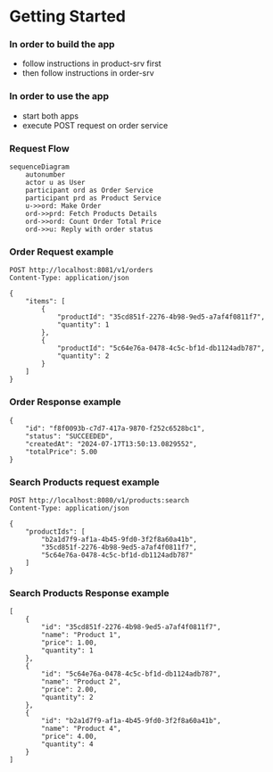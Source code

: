 # Getting Started

### In order to build the app

* follow instructions in product-srv first
* then follow instructions in order-srv

### In order to use the app
* start both apps
* execute POST request on order service

### Request Flow
```mermaid
sequenceDiagram
    autonumber
    actor u as User
    participant ord as Order Service
    participant prd as Product Service
    u->>ord: Make Order
    ord->>prd: Fetch Products Details
    ord->>ord: Count Order Total Price
    ord->>u: Reply with order status
```

### Order Request example
```
POST http://localhost:8081/v1/orders
Content-Type: application/json

{
    "items": [
        {
            "productId": "35cd851f-2276-4b98-9ed5-a7af4f0811f7",
            "quantity": 1
        },
        {
            "productId": "5c64e76a-0478-4c5c-bf1d-db1124adb787",
            "quantity": 2
        }
    ]
}
```

### Order Response example
```
{
    "id": "f8f0093b-c7d7-417a-9870-f252c6528bc1",
    "status": "SUCCEEDED",
    "createdAt": "2024-07-17T13:50:13.0829552",
    "totalPrice": 5.00
}
```

### Search Products request example
```
POST http://localhost:8080/v1/products:search
Content-Type: application/json

{
    "productIds": [
        "b2a1d7f9-af1a-4b45-9fd0-3f2f8a60a41b",
        "35cd851f-2276-4b98-9ed5-a7af4f0811f7",
        "5c64e76a-0478-4c5c-bf1d-db1124adb787"
    ]
}
```

### Search Products Response example
```
[
    {
        "id": "35cd851f-2276-4b98-9ed5-a7af4f0811f7",
        "name": "Product 1",
        "price": 1.00,
        "quantity": 1
    },
    {
        "id": "5c64e76a-0478-4c5c-bf1d-db1124adb787",
        "name": "Product 2",
        "price": 2.00,
        "quantity": 2
    },
    {
        "id": "b2a1d7f9-af1a-4b45-9fd0-3f2f8a60a41b",
        "name": "Product 4",
        "price": 4.00,
        "quantity": 4
    }
]
```
